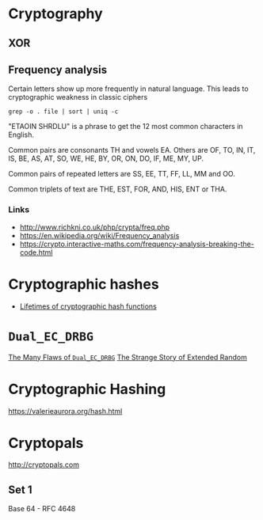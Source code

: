 # Cryptography


## XOR


## Frequency analysis

Certain letters show up more frequently in natural language. This leads to cryptographic weakness in classic ciphers

```shell
grep -o . file | sort | uniq -c
```

"ETAOIN SHRDLU" is a phrase to get the 12 most common characters in English.

Common pairs are consonants TH and vowels EA. Others are OF, TO, IN, IT, IS, BE, AS, AT, SO, WE, HE, BY, OR, ON, DO, IF, ME, MY, UP.

Common pairs of repeated letters are SS, EE, TT, FF, LL, MM and OO.

Common triplets of text are THE, EST, FOR, AND, HIS, ENT or THA.


### Links

- <http://www.richkni.co.uk/php/crypta/freq.php>
- <https://en.wikipedia.org/wiki/Frequency_analysis>
- <https://crypto.interactive-maths.com/frequency-analysis-breaking-the-code.html>


# Cryptographic hashes

- [Lifetimes of cryptographic hash functions](http://valerieaurora.org/hash.html)


# `Dual_EC_DRBG`

[The Many Flaws of `Dual_EC_DRBG`](https://blog.cryptographyengineering.com/2013/09/18/the-many-flaws-of-dualecdrbg/) [The Strange Story of Extended Random](https://blog.cryptographyengineering.com/2017/12/19/the-strange-story-of-extended-random/)


# Cryptographic Hashing

<https://valerieaurora.org/hash.html>


# Cryptopals

<http://cryptopals.com>


## Set 1

Base 64 - RFC 4648